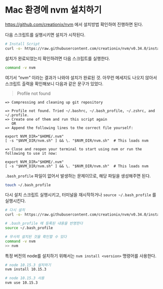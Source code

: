 # Mac 환경에 nvm 설치하기

<https://github.com/creationix/nvm> 에서 설치방법 확인하여 진행하면 된다.

다음 스크립트를 실행시키면 설치가 시작된다.

```bash
# Install Script
curl -o- https://raw.githubusercontent.com/creationix/nvm/v0.34.0/install.sh | bash
```

설치가 완료되었는지 확인하려면 다음 스크립트를 실행한다.

```bash
command -v nvm
```

여기서 *"nvm"* 이라는 결과가 나와야 설치가 완료된 것.
아무런 메세지도 나오지 않아서 스크립트 출력을 확인해보니 다음과 같은 문구가 있었다.

> Profile not found

```
=> Compressing and cleaning up git repository

=> Profile not found. Tried ~/.bashrc, ~/.bash_profile, ~/.zshrc, and ~/.profile.
=> Create one of them and run this script again
   OR
=> Append the following lines to the correct file yourself:

export NVM_DIR="$HOME/.nvm"
[ -s "$NVM_DIR/nvm.sh" ] && \. "$NVM_DIR/nvm.sh"  # This loads nvm

=> Close and reopen your terminal to start using nvm or run the following to use it now:

export NVM_DIR="$HOME/.nvm"
[ -s "$NVM_DIR/nvm.sh" ] && \. "$NVM_DIR/nvm.sh"  # This loads nvm
```

`.bash_profile` 파일이 없어서 발생하는 문제이므로, 해당 파일을 생성해주면 된다.

```bash
touch ~/.bash_profile
```

다시 설치 스크립트 실행시키고, 터미널을 재시작하거나 `source ~/.bash_profile` 를 실행시킨다.

```bash
# 다시 설치
curl -o- https://raw.githubusercontent.com/creationix/nvm/v0.34.0/install.sh | bash

# .bash_profile 에 등록된 내용을 반영한다
source ~/.bash_profile

# 무사히 설치된 것을 확인할 수 있다
command -v nvm
>> nvm
```

특정 버전의 node를 설치하기 위해서는 `nvm install <version>` 명령어를 사용한다.

```bash
# node 10.15.3 설치하기
nvm install 10.15.3

# node 10.15.3 사용
nvm use 10.15.3
```
